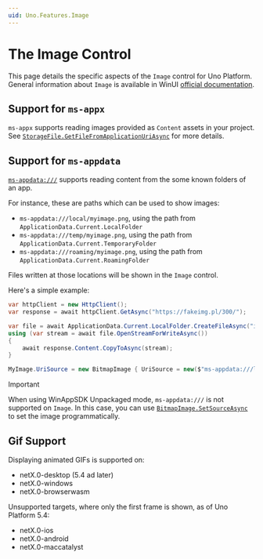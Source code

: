 ```yaml
---
uid: Uno.Features.Image
---
```


# The Image Control

This page details the specific aspects of the `Image` control for Uno Platform. General information about `Image` is available in WinUI [official documentation](https://learn.microsoft.com/windows/windows-app-sdk/api/winrt/microsoft.ui.xaml.controls.image).

## Support for `ms-appx`

`ms-appx` supports reading images provided as `Content` assets in your project. See [`StorageFile.GetFileFromApplicationUriAsync`](xref:Uno.Features.FileManagement#support-for-storagefilegetfilefromapplicationuriasync) for more details.

## Support for `ms-appdata`

[`ms-appdata:///`](hhttps://learn.microsoft.com/windows/uwp/app-resources/uri-schemes#path-ms-appdata) supports reading content from the some known folders of an app.

For instance, these are paths which can be used to show images:

- `ms-appdata:///local/myimage.png`, using the path from `ApplicationData.Current.LocalFolder`
- `ms-appdata:///temp/myimage.png`, using the path from `ApplicationData.Current.TemporaryFolder`
- `ms-appdata:///roaming/myimage.png`, using the path from `ApplicationData.Current.RoamingFolder`

Files written at those locations will be shown in the `Image` control.

Here's a simple example:

```csharp
var httpClient = new HttpClient();
var response = await httpClient.GetAsync("https://fakeimg.pl/300/");

var file = await ApplicationData.Current.LocalFolder.CreateFileAsync("image.jpg", CreationCollisionOption.ReplaceExisting);
using (var stream = await file.OpenStreamForWriteAsync())
{
    await response.Content.CopyToAsync(stream);
}

MyImage.UriSource = new BitmapImage { UriSource = new($"ms-appdata:///local/image.jpg") };
```

> [!IMPORTANT]
> When using WinAppSDK Unpackaged mode, `ms-appdata:///` is not supported on `Image`. In this case, you can use [`BitmapImage.SetSourceAsync`](https://learn.microsoft.com/windows/windows-app-sdk/api/winrt/microsoft.ui.xaml.media.imaging.bitmapsource.setsourceasync) to set the image programmatically.

## Gif Support

Displaying animated GIFs is supported on:

- netX.0-desktop (5.4 ad later)
- netX.0-windows
- netX.0-browserwasm

Unsupported targets, where only the first frame is shown, as of Uno Platform 5.4:

- netX.0-ios
- netX.0-android
- netX.0-maccatalyst
